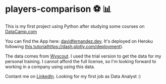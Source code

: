 # players-comparison ⚽ 📊

This is my first project using Python after studying some courses on [DataCamp.com](https://www.datacamp.com/tracks/data-scientist-with-python)

You can find the App here: [davidfernandez.dev](http://davidfernandez.dev). It's deployed on Heroku following [this tutorial](https://www.datacamp.com/tracks/data-scientist-with-python)https://dash.plotly.com/deployment).

The data comes from [Wyscout](https://wyscout.com/). I used the trial version to get the data for my personal training. I cannot afford the full license, so I'm looking forward to working in a company using using this data.

Contant me on [LinkedIn](https://www.linkedin.com/in/david-fernandez-11a715170/). Looking for my first job as Data Analyst :)

